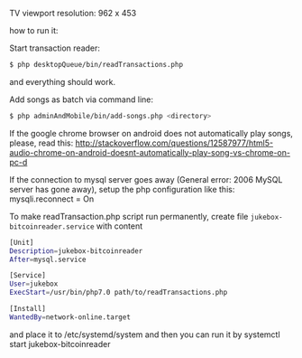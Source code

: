TV viewport resolution: 962 x 453

how to run it:

Start transaction reader:
```sh
$ php desktopQueue/bin/readTransactions.php
```
and everything should work.


Add songs as batch via command line:
```sh
$ php adminAndMobile/bin/add-songs.php <directory>
```

If the google chrome browser on android does not automatically play songs, please, read this:
http://stackoverflow.com/questions/12587977/html5-audio-chrome-on-android-doesnt-automatically-play-song-vs-chrome-on-pc-d

If the connection to mysql server goes away (General error: 2006 MySQL server has gone away), setup the php configuration like this: mysqli.reconnect = On

To make readTransaction.php script run permanently, create file `jukebox-bitcoinreader.service`
with content
```sh
[Unit]
Description=jukebox-bitcoinreader
After=mysql.service

[Service]
User=jukebox
ExecStart=/usr/bin/php7.0 path/to/readTransactions.php

[Install]
WantedBy=network-online.target
```

and place it to /etc/systemd/system
and then you can run it by systemctl start jukebox-bitcoinreader
